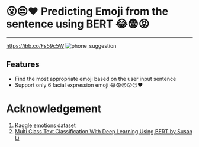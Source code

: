 # 😮😔❤️ Predicting Emoji from the sentence using BERT 😂😨😡 
---
https://ibb.co/Fs59c5W
![phone_suggestion](https://ibb.co/Fs59c5W)
## Features

- Find the most appropriate emoji based on the user input sentence 
- Support only 6 facial expression emoji 😂😨😡😮😔❤️ 

# Acknowledgement

1. [Kaggle emotions dataset](https://www.kaggle.com/praveengovi/emotions-dataset-for-nlp/code) <br>
2. [Multi Class Text Classification With Deep Learning Using BERT by Susan Li](https://towardsdatascience.com/multi-class-text-classification-with-deep-learning-using-bert-b59ca2f5c613)
